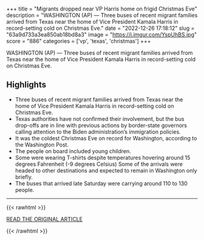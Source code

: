 +++
title = "Migrants dropped near VP Harris home on frigid Christmas Eve"
description = "WASHINGTON (AP) — Three buses of recent migrant families arrived from Texas near the home of Vice President Kamala Harris in record-setting cold on Christmas Eve."
date = "2022-12-26 17:18:12"
slug = "63a9d733a3ea850ab18bd8a3"
image = "https://i.imgur.com/YspUhBS.jpg"
score = "886"
categories = ['vp', 'texas', 'christmas']
+++

WASHINGTON (AP) — Three buses of recent migrant families arrived from Texas near the home of Vice President Kamala Harris in record-setting cold on Christmas Eve.

## Highlights

- Three buses of recent migrant families arrived from Texas near the home of Vice President Kamala Harris in record-setting cold on Christmas Eve.
- Texas authorities have not confirmed their involvement, but the bus drop-offs are in line with previous actions by border-state governors calling attention to the Biden administration’s immigration policies.
- It was the coldest Christmas Eve on record for Washington, according to the Washington Post.
- The people on board included young children.
- Some were wearing T-shirts despite temperatures hovering around 15 degrees Fahrenheit (-9 degrees Celsius) Some of the arrivals were headed to other destinations and expected to remain in Washington only briefly.
- The buses that arrived late Saturday were carrying around 110 to 130 people.

---

{{< rawhtml >}}
  <p class="article-category">
    <a target="_blank" href="https://apnews.com/article/texas-kamala-harris-a0de34dd3b26941c0ae4fac2114586d0">READ THE ORIGINAL ARTICLE</a>
  </p>
{{< /rawhtml >}}
